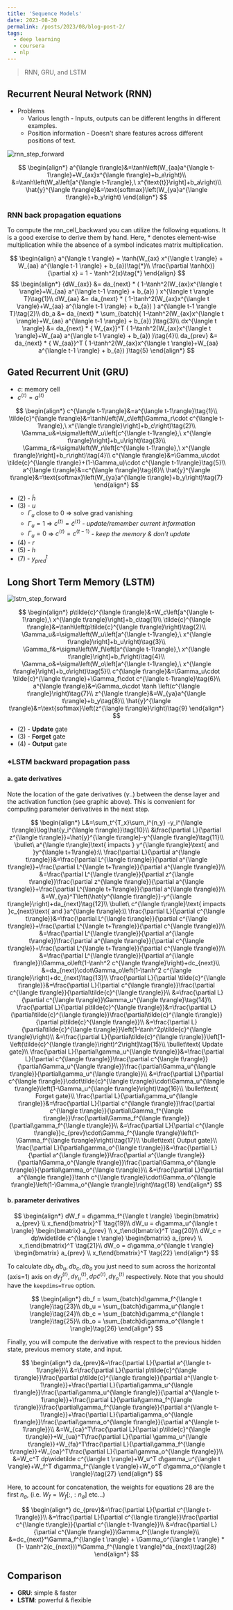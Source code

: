 ```yaml
---
title: 'Sequence Models'
date: 2023-08-30
permalink: /posts/2023/08/blog-post-2/
tags:
  - deep learning
  - coursera
  - nlp
---
```


> RNN, GRU, and LSTM

## Recurrent Neural Network (RNN)

- Problems
  - Various length - Inputs, outputs can be different lengths in different examples.
  - Position information - Doesn't share features across different positions of text.

![rnn_step_forward](/images/seq/rnn_step_forward.png)

$$
    \begin{align*}
        a^{\langle t\rangle}&=\tanh\left(W_{aa}a^{\langle t-1\rangle}+W_{ax}x^{\langle t\rangle}+b_a\right)\\
        &=\tanh\left(W_a\left[a^{\langle t-1\rangle},\ x^{\text{t}}\right]+b_a\right)\\
        \hat{y}^{\langle t\rangle}&=\text{softmax}\left(W_{ya}a^{\langle t\rangle}+b_y\right)
    \end{align*}
$$

### RNN back propagation equations

To compute the rnn_cell_backward you can utilize the following equations. It is a good exercise to derive them by hand. Here, $*$ denotes element-wise multiplication while the absence of a symbol indicates matrix multiplication.

$$
    \begin{align}
        a^{\langle t \rangle} = \tanh(W_{ax} x^{\langle t \rangle} + W_{aa} a^{\langle t-1 \rangle} + b_{a})\tag{*}\\
        \frac{\partial \tanh(x)} {\partial x} = 1 - \tanh^2(x)\tag{*}
    \end{align}
$$
$$
    \begin{align*}
        {dW_{ax}} &= da_{next} * ( 1-\tanh^2(W_{ax}x^{\langle t \rangle}+W_{aa} a^{\langle t-1 \rangle} + b_{a}) ) x^{\langle t \rangle T}\tag{1}\\
        dW_{aa} &= da_{next} * ( 1-\tanh^2(W_{ax}x^{\langle t \rangle}+W_{aa} a^{\langle t-1 \rangle} + b_{a}) )  a^{\langle t-1 \rangle T}\tag{2}\\
        db_a &= da_{next} * \sum_{batch}( 1-\tanh^2(W_{ax}x^{\langle t \rangle}+W_{aa} a^{\langle t-1 \rangle} + b_{a}) )\tag{3}\\
        dx^{\langle t \rangle} &= da_{next} * { W_{ax}}^T ( 1-\tanh^2(W_{ax}x^{\langle t \rangle}+W_{aa} a^{\langle t-1 \rangle} + b_{a}) )\tag{4}\\
        da_{prev} &= da_{next} * { W_{aa}}^T ( 1-\tanh^2(W_{ax}x^{\langle t \rangle}+W_{aa} a^{\langle t-1 \rangle} + b_{a}) )\tag{5}
    \end{align*}
$$

## Gated Recurrent Unit (GRU)

- $c$: memory cell
- $c^{\langle t\rangle}=a^{\langle t\rangle}$

$$
    \begin{align*}
        c^{\langle t-1\rangle}&=a^{\langle t-1\rangle}\tag{1}\\
        \tilde{c}^{\langle t\rangle}&=\tanh\left(W_c\left[\Gamma_r\cdot c^{\langle t-1\rangle},\ x^{\langle t\rangle}\right]+b_c\right)\tag{2}\\
        \Gamma_u&=\sigma\left(W_u\left[c^{\langle t-1\rangle},\ x^{\langle t\rangle}\right]+b_u\right)\tag{3}\\
        \Gamma_r&=\sigma\left(W_r\left[c^{\langle t-1\rangle},\ x^{\langle t\rangle}\right]+b_r\right)\tag{4}\\
        c^{\langle t\rangle}&=\Gamma_u\cdot \tilde{c}^{\langle t\rangle}+(1-\Gamma_u)\cdot c^{\langle t-1\rangle}\tag{5}\\
        a^{\langle t\rangle}&=c^{\langle t\rangle}\tag{6}\\
        \hat{y}^{\langle t\rangle}&=\text{softmax}\left(W_{ya}a^{\langle t\rangle}+b_y\right)\tag{7}
    \end{align*}
$$

- (2) - $\tilde{h}$
- (3) - $u$
  - $\Gamma_u$ close to 0 $\Rightarrow$ solve grad vanishing
  - $\Gamma_u=1$ $\Rightarrow$ $c^{\langle t\rangle}=\tilde{c}^{\langle t\rangle}$ - *update/remember current information*
  - $\Gamma_u=0$ $\Rightarrow$ $c^{\langle t\rangle}=c^{\langle t-1\rangle}$ - *keep the memory & don't update*
- (4) - $r$
- (5) - $h$
- (7) - $y_{pred}^t$

## Long Short Term Memory (LSTM)

![lstm_step_forward](/images/seq/lstm_step_forward.png)

$$
    \begin{align*}
        p\tilde{c}^{\langle t\rangle}&=W_c\left[a^{\langle t-1\rangle},\ x^{\langle t\rangle}\right]+b_c\tag{1}\\
        \tilde{c}^{\langle t\rangle}&=\tanh\left(p\tilde{c}^{\langle t\rangle}\right)\tag{2}\\
        \Gamma_u&=\sigma\left(W_u\left[a^{\langle t-1\rangle},\ x^{\langle t\rangle}\right]+b_u\right)\tag{3}\\
        \Gamma_f&=\sigma\left(W_f\left[a^{\langle t-1\rangle},\ x^{\langle t\rangle}\right]+b_f\right)\tag{4}\\
        \Gamma_o&=\sigma\left(W_o\left[a^{\langle t-1\rangle},\ x^{\langle t\rangle}\right]+b_o\right)\tag{5}\\
        c^{\langle t\rangle}&=\Gamma_u\cdot \tilde{c}^{\langle t\rangle}+\Gamma_f\cdot c^{\langle t-1\rangle}\tag{6}\\
        a^{\langle t\rangle}&=\Gamma_o\cdot \tanh \left(c^{\langle t\rangle}\right)\tag{7}\\
        z^{\langle t\rangle}&=W_{ya}a^{\langle t\rangle}+b_y\tag{8}\\
        \hat{y}^{\langle t\rangle}&=\text{softmax}\left(z^{\langle t\rangle}\right)\tag{9}
    \end{align*}
$$

- (2) - **Update** gate
- (3) - **Forget** gate
- (4) - **Output** gate

### *LSTM backward propagation pass

#### a. gate derivatives

Note the location of the gate derivatives ($\gamma$..) between the dense layer and the activation function (see graphic above). This is convenient for computing parameter derivatives in the next step.

$$
    \begin{align*}
        L&=\sum_t^{T_x}\sum_i^{n_y} -y_i^{\langle t\rangle}\log\hat{y_i^{\langle t\rangle}}\tag{10}\\
        &\frac{\partial L}{\partial z^{\langle t\rangle}}=\hat{y}^{\langle t\rangle}-y^{\langle t\rangle}\tag{11}\\
        \bullet\ a^{\langle t\rangle}\text{ impacts } y^{\langle t\rangle}\text{ and }y^{\langle t+1\rangle}:\\
        \frac{\partial L}{\partial a^{\langle t\rangle}}&=\frac{\partial L^{\langle t\rangle}}{\partial a^{\langle t\rangle}}+\frac{\partial L^{\langle t+1\rangle}}{\partial a^{\langle t\rangle}}\\
        &=\frac{\partial L^{\langle t\rangle}}{\partial z^{\langle t\rangle}}\frac{\partial z^{\langle t\rangle}}{\partial a^{\langle t\rangle}}+\frac{\partial L^{\langle t+1\rangle}}{\partial a^{\langle t\rangle}}\\
        &=W_{ya}^T\left(\hat{y^{\langle t\rangle}}-y^{\langle t\rangle}\right)+da_{next}\tag{12}\\
        \bullet\ c^{\langle t\rangle}\text{ impacts }c_{next}\text{ and }a^{\langle t\rangle}:\\
        \frac{\partial L}{\partial c^{\langle t\rangle}}&=\frac{\partial L^{\langle t\rangle}}{\partial c^{\langle t\rangle}}+\frac{\partial L^{\langle t+1\rangle}}{\partial c^{\langle t\rangle}}\\
        &=\frac{\partial L^{\langle t\rangle}}{\partial a^{\langle t\rangle}}\frac{\partial a^{\langle t\rangle}}{\partial c^{\langle t\rangle}}+\frac{\partial L^{\langle t+1\rangle}}{\partial c^{\langle t\rangle}}\\
        &=\frac{\partial L^{\langle t\rangle}}{\partial a^{\langle t\rangle}}\Gamma_o\left(1-\tanh^2 c^{\langle t\rangle}\right)+dc_{next}\\
        &=da_{next}\cdot\Gamma_o\left(1-\tanh^2 c^{\langle t\rangle}\right)+dc_{next}\tag{13}\\
        \frac{\partial L}{\partial \tilde{c}^{\langle t\rangle}}&=\frac{\partial L}{\partial c^{\langle t\rangle}}\frac{\partial c^{\langle t\rangle}}{\partial\tilde{c}^{\langle t\rangle}}\\
        &=\frac{\partial L}{\partial c^{\langle t\rangle}}\Gamma_u^{\langle t\rangle}\tag{14}\\
        \frac{\partial L}{\partial p\tilde{c}^{\langle t\rangle}}&=\frac{\partial L}{\partial\tilde{c}^{\langle t\rangle}}\frac{\partial\tilde{c}^{\langle t\rangle}}{\partial p\tilde{c}^{\langle t\rangle}}\\
        &=\frac{\partial L}{\partial\tilde{c}^{\langle t\rangle}}\left(1-\tanh^2p\tilde{c}^{\langle t\rangle}\right)\\
        &=\frac{\partial L}{\partial\tilde{c}^{\langle t\rangle}}\left[1-\left(\tilde{c}^{\langle t\rangle}\right)^2\right]\tag{15}\\
        \bullet\text{ Update gate}\\
        \frac{\partial L}{\partial\gamma_u^{\langle t\rangle}}&=\frac{\partial L}{\partial c^{\langle t\rangle}}\frac{\partial c^{\langle t\rangle}}{\partial\Gamma_u^{\langle t\rangle}}\frac{\partial\Gamma_u^{\langle t\rangle}}{\partial\gamma_u^{\langle t\rangle}}\\
        &=\frac{\partial L}{\partial c^{\langle t\rangle}}\cdot\tilde{c}^{\langle t\rangle}\cdot\Gamma_u^{\langle t\rangle}\left(1-\Gamma_u^{\langle t\rangle}\right)\tag{16}\\
        \bullet\text{ Forget gate}\\
        \frac{\partial L}{\partial\gamma_u^{\langle t\rangle}}&=\frac{\partial L}{\partial c^{\langle t\rangle}}\frac{\partial c^{\langle t\rangle}}{\partial\Gamma_f^{\langle t\rangle}}\frac{\partial\Gamma_f^{\langle t\rangle}}{\partial\gamma_f^{\langle t\rangle}}\\
        &=\frac{\partial L}{\partial c^{\langle t\rangle}}c_{prev}\cdot\Gamma_f^{\langle t\rangle}\left(1-\Gamma_f^{\langle t\rangle}\right)\tag{17}\\
        \bullet\text{ Output gate}\\
        \frac{\partial L}{\partial\gamma_o^{\langle t\rangle}}&=\frac{\partial L}{\partial a^{\langle t\rangle}}\frac{\partial a^{\langle t\rangle}}{\partial\Gamma_o^{\langle t\rangle}}\frac{\partial\Gamma_o^{\langle t\rangle}}{\partial\gamma_o^{\langle t\rangle}}\\
        &=\frac{\partial L}{\partial a^{\langle t\rangle}}\tanh c^{\langle t\rangle}\cdot\Gamma_o^{\langle t\rangle}\left(1-\Gamma_o^{\langle t\rangle}\right)\tag{18}
    \end{align*}
$$

#### b. parameter derivatives

$$
    \begin{align*}
        dW_f = d\gamma_f^{\langle t \rangle} \begin{bmatrix} a_{prev} \\ x_t\end{bmatrix}^T \tag{19}\\
        dW_u = d\gamma_u^{\langle t \rangle} \begin{bmatrix} a_{prev} \\ x_t\end{bmatrix}^T \tag{20}\\
        dW_c = dp\widetilde c^{\langle t \rangle} \begin{bmatrix} a_{prev} \\ x_t\end{bmatrix}^T \tag{21}\\
        dW_o = d\gamma_o^{\langle t \rangle} \begin{bmatrix} a_{prev} \\ x_t\end{bmatrix}^T \tag{22}
    \end{align*}
$$

To calculate $db_f, db_u, db_c, db_o$ you just need to sum across the horizontal (axis=1) axis on $d\gamma_f^{\langle t \rangle}, d\gamma_u^{\langle t \rangle}, dp\widetilde c^{\langle t \rangle}, d\gamma_o^{\langle t \rangle}$ respectively. Note that you should have the `keepdims=True` option.

$$
    \begin{align*}
        db_f = \sum_{batch}d\gamma_f^{\langle t \rangle}\tag{23}\\
        db_u = \sum_{batch}d\gamma_u^{\langle t \rangle}\tag{24}\\
        db_c = \sum_{batch}d\gamma_c^{\langle t \rangle}\tag{25}\\
        db_o = \sum_{batch}d\gamma_o^{\langle t \rangle}\tag{26}
    \end{align*}
$$

Finally, you will compute the derivative with respect to the previous hidden state, previous memory state, and input.

$$
    \begin{align*}
        da_{prev}&=\frac{\partial L}{\partial a^{\langle t-1\rangle}}\\
        &=\frac{\partial L}{\partial p\tilde{c}^{\langle t\rangle}}\frac{\partial p\tilde{c}^{\langle t\rangle}}{\partial a^{\langle t-1\rangle}}+\frac{\partial L}{\partial\gamma_u^{\langle t\rangle}}\frac{\partial\gamma_u^{\langle t\rangle}}{\partial a^{\langle t-1\rangle}}+\frac{\partial L}{\partial\gamma_f^{\langle t\rangle}}\frac{\partial\gamma_f^{\langle t\rangle}}{\partial a^{\langle t-1\rangle}}+\frac{\partial L}{\partial\gamma_o^{\langle t\rangle}}\frac{\partial\gamma_o^{\langle t\rangle}}{\partial a^{\langle t-1\rangle}}\\
        &=W_{ca}^T\frac{\partial L}{\partial p\tilde{c}^{\langle t\rangle}}+W_{ua}^T\frac{\partial L}{\partial \gamma_u^{\langle t\rangle}}+W_{fa}^T\frac{\partial L}{\partial\gamma_f^{\langle t\rangle}}+W_{oa}^T\frac{\partial L}{\partial\gamma_o^{\langle t\rangle}}\\
        &=W_c^T dp\widetilde c^{\langle t \rangle}+W_u^T d\gamma_u^{\langle t \rangle}+W_f^T d\gamma_f^{\langle t \rangle}+W_o^T d\gamma_o^{\langle t \rangle}\tag{27}
    \end{align*}
$$

Here, to account for concatenation, the weights for equations 28 are the first $n_a$, (i.e. $W_f = W_f[:,:n_a]$ etc...)

$$
    \begin{align*}
        dc_{prev}&=\frac{\partial L}{\partial c^{\langle t-1\rangle}}\\
        &=\frac{\partial L}{\partial c^{\langle t\rangle}}\frac{\partial c^{\langle t\rangle}}{\partial c^{\langle t-1\rangle}}\\
        &=\frac{\partial L}{\partial c^{\langle t\rangle}}\Gamma_f^{\langle t\rangle}\\
        &=dc_{next}*\Gamma_f^{\langle t \rangle} + \Gamma_o^{\langle t \rangle} * (1- \tanh^2(c_{next}))*\Gamma_f^{\langle t \rangle}*da_{next}\tag{28}
    \end{align*}
$$

## Comparison

- **GRU**: simple & faster
- **LSTM**: powerful & flexible
